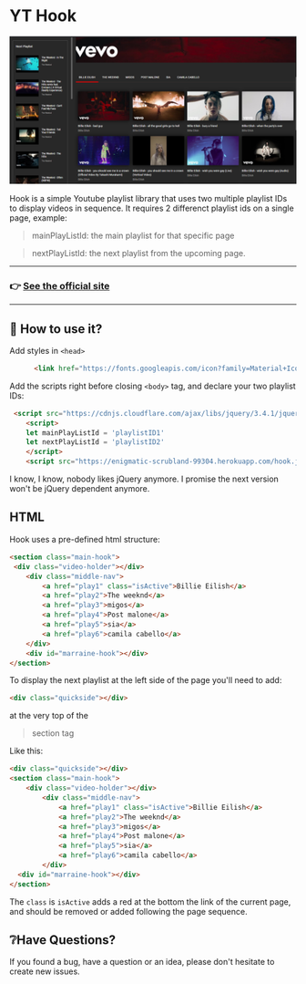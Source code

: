 # YT Hook

<a href="https://hook.marraine.co"><img src="public/assets/Screenshot_1.png" alt="Bulma: a Flexbox CSS framework" style="max-width:100%;" width="600"></a>

Hook is a simple Youtube playlist library that uses two multiple playlist IDs to display videos in sequence. It requires 2 differenct playlist ids on a single page,
example: 
>mainPlayListId: the main playlist for that specific page

>nextPlayListId: the next playlist from the upcoming page.
---
### 👉 [See the official site](https://hook.marraine.co/)
----

## 🤔 How to use it?
Add styles in `<head>`
```html
      <link href="https://fonts.googleapis.com/icon?family=Material+Icons" rel="stylesheet">
```

Add the scripts right before closing `<body>` tag, and declare your two playlist IDs:
```html
 <script src="https://cdnjs.cloudflare.com/ajax/libs/jquery/3.4.1/jquery.js"></script>
    <script>
    let mainPlayListId = 'playlistID1'
    let nextPlayListId = 'playlistID2'
    </script>
    <script src="https://enigmatic-scrubland-99304.herokuapp.com/hook.js"></script>
```

I know, I know, nobody likes jQuery anymore. I promise the next version won't be jQuery dependent anymore.  

## HTML

Hook uses a pre-defined html structure:

```html
<section class="main-hook">
 <div class="video-holder"></div> 
    <div class="middle-nav">
        <a href="play1" class="isActive">Billie Eilish</a>
        <a href="play2">The weeknd</a>
        <a href="play3">migos</a>
        <a href="play4">Post malone</a>
        <a href="play5">sia</a>
        <a href="play6">camila cabello</a>
    </div>
    <div id="marraine-hook"></div>
</section>
```

To display the next playlist at the left side of the page you'll need to add:

```html
<div class="quickside"></div>
```
at the very top of the 

>section tag

Like this: 
```html
<div class="quickside"></div>
<section class="main-hook">
    <div class="video-holder"></div> 
        <div class="middle-nav">
            <a href="play1" class="isActive">Billie Eilish</a>
            <a href="play2">The weeknd</a>
            <a href="play3">migos</a>
            <a href="play4">Post malone</a>
            <a href="play5">sia</a>
            <a href="play6">camila cabello</a>
        </div>
  <div id="marraine-hook"></div>
</section>
```        

The `class` is `isActive` adds a red at the bottom the link of the current page, and should be removed or added following the page sequence.

## ❔Have Questions?

If you found a bug, have a question or an idea, please don't hesitate to create new issues.





